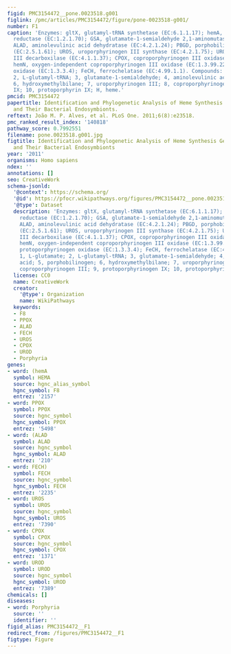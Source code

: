 ```yaml
---
figid: PMC3154472__pone.0023518.g001
figlink: /pmc/articles/PMC3154472/figure/pone-0023518-g001/
number: F1
caption: 'Enzymes: gltX, glutamyl-tRNA synthetase (EC:6.1.1.17); hemA, glutamyl-tRNA
  reductase (EC:1.2.1.70); GSA, glutamate-1-semialdehyde 2,1-aminomutase (EC:5.4.3.8);
  ALAD, aminolevulinic acid dehydratase (EC:4.2.1.24); PBGD, porphobilinogen deaminase
  (EC:2.5.1.61); UROS, uroporphyrinogen III synthase (EC:4.2.1.75); UROD, uroporphyrinogen
  III decarboxilase (EC:4.1.1.37); CPOX, coproporphyrinogen III oxidase (EC:1.3.3.3);
  hemN, oxygen-independent coproporphyrinogen III oxidase (EC:1.3.99.22); PPOX, protoporphyrinogen
  oxidase (EC:1.3.3.4); FeCH, ferrochelatase (EC:4.99.1.1). Compounds: 1, L-glutamate;
  2, L-glutamyl-tRNA; 3, glutamate-1-semialdehyde; 4, aminolevulinic acid; 5, porphobilinogen;
  6, hydroxymethylbilane; 7, uroporphyrinogen III; 8, coproporphyrinogen III; 9, protoporphyrinogen
  IX; 10, protoporphyrin IX; H, heme.'
pmcid: PMC3154472
papertitle: Identification and Phylogenetic Analysis of Heme Synthesis Genes in Trypanosomatids
  and Their Bacterial Endosymbionts.
reftext: João M. P. Alves, et al. PLoS One. 2011;6(8):e23518.
pmc_ranked_result_index: '140818'
pathway_score: 0.7992551
filename: pone.0023518.g001.jpg
figtitle: Identification and Phylogenetic Analysis of Heme Synthesis Genes in Trypanosomatids
  and Their Bacterial Endosymbionts
year: '2011'
organisms: Homo sapiens
ndex: ''
annotations: []
seo: CreativeWork
schema-jsonld:
  '@context': https://schema.org/
  '@id': https://pfocr.wikipathways.org/figures/PMC3154472__pone.0023518.g001.html
  '@type': Dataset
  description: 'Enzymes: gltX, glutamyl-tRNA synthetase (EC:6.1.1.17); hemA, glutamyl-tRNA
    reductase (EC:1.2.1.70); GSA, glutamate-1-semialdehyde 2,1-aminomutase (EC:5.4.3.8);
    ALAD, aminolevulinic acid dehydratase (EC:4.2.1.24); PBGD, porphobilinogen deaminase
    (EC:2.5.1.61); UROS, uroporphyrinogen III synthase (EC:4.2.1.75); UROD, uroporphyrinogen
    III decarboxilase (EC:4.1.1.37); CPOX, coproporphyrinogen III oxidase (EC:1.3.3.3);
    hemN, oxygen-independent coproporphyrinogen III oxidase (EC:1.3.99.22); PPOX,
    protoporphyrinogen oxidase (EC:1.3.3.4); FeCH, ferrochelatase (EC:4.99.1.1). Compounds:
    1, L-glutamate; 2, L-glutamyl-tRNA; 3, glutamate-1-semialdehyde; 4, aminolevulinic
    acid; 5, porphobilinogen; 6, hydroxymethylbilane; 7, uroporphyrinogen III; 8,
    coproporphyrinogen III; 9, protoporphyrinogen IX; 10, protoporphyrin IX; H, heme.'
  license: CC0
  name: CreativeWork
  creator:
    '@type': Organization
    name: WikiPathways
  keywords:
  - F8
  - PPOX
  - ALAD
  - FECH
  - UROS
  - CPOX
  - UROD
  - Porphyria
genes:
- word: (hemA
  symbol: HEMA
  source: hgnc_alias_symbol
  hgnc_symbol: F8
  entrez: '2157'
- word: PPOX
  symbol: PPOX
  source: hgnc_symbol
  hgnc_symbol: PPOX
  entrez: '5498'
- word: (ALAD
  symbol: ALAD
  source: hgnc_symbol
  hgnc_symbol: ALAD
  entrez: '210'
- word: FECH)
  symbol: FECH
  source: hgnc_symbol
  hgnc_symbol: FECH
  entrez: '2235'
- word: UROS
  symbol: UROS
  source: hgnc_symbol
  hgnc_symbol: UROS
  entrez: '7390'
- word: CPOX
  symbol: CPOX
  source: hgnc_symbol
  hgnc_symbol: CPOX
  entrez: '1371'
- word: UROD
  symbol: UROD
  source: hgnc_symbol
  hgnc_symbol: UROD
  entrez: '7389'
chemicals: []
diseases:
- word: Porphyria
  source: ''
  identifier: ''
figid_alias: PMC3154472__F1
redirect_from: /figures/PMC3154472__F1
figtype: Figure
---
```

